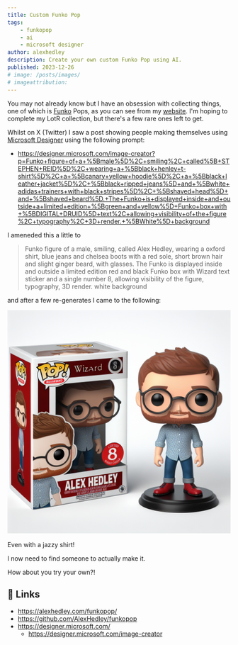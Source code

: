 ```yaml
---
title: Custom Funko Pop
tags:
    - funkopop
    - ai
    - microsoft designer
author: alexhedley
description: Create your own custom Funko Pop using AI.
published: 2023-12-26
# image: /posts/images/
# imageattribution: 
---
```


<!-- # Custom Funko Pop -->

You may not already know but I have an obsession with collecting things, one of which is [Funko](https://funko.com/) Pops, as you can see from my [website](https://alexhedley.com/funkopop/). I'm hoping to complete my LotR collection, but there's a few rare ones left to get.

Whilst on X (Twitter) I saw a post showing people making themselves using [Microsoft Designer](https://designer.microsoft.com/) using the following prompt:

- https://designer.microsoft.com/image-creator?p=Funko+figure+of+a+%5Bmale%5D%2C+smiling%2C+called%5B+STEPHEN+REID%5D%2C+wearing+a+%5Bblack+henley+t-shirt%5D%2C+a+%5Bcanary+yellow+hoodie%5D%2C+a+%5Bblack+leather+jacket%5D%2C+%5Bblack+ripped+jeans%5D+and+%5Bwhite+adidas+trainers+with+black+stripes%5D%2C+%5Bshaved+head%5D+and+%5Bshaved+beard%5D.+The+Funko+is+displayed+inside+and+outside+a+limited+edition+%5Bgreen+and+yellow%5D+Funko+box+with+%5BDIGITAL+DRUID%5D+text%2C+allowing+visibility+of+the+figure%2C+typography%2C+3D+render.+%5BWhite%5D+background

I ameneded this a little to

> Funko figure of a male, smiling, called Alex Hedley, wearing a oxford shirt, blue jeans and chelsea boots with a red sole, short brown hair and slight ginger beard, with glasses. The Funko is displayed inside and outside a limited edition red and black Funko box with Wizard text sticker and a single number 8, allowing visibility of the figure, typography, 3D render. white background

and after a few re-generates I came to the following:

![Custom Funko Pop](images/custom-funkopop.jpeg "Custom Funko Pop")

Even with a jazzy shirt!

I now need to find someone to actually make it.

How about you try your own?!

## 🔗 Links

- https://alexhedley.com/funkopop/
- https://github.com/AlexHedley/funkopop
- https://designer.microsoft.com/
  - https://designer.microsoft.com/image-creator

